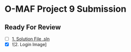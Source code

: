 # O-MAF Project 9 Submission
## Ready For Review

- [ ] [1. Solution File .sln](https://github.com/gowebUSA/O-MAF)
- [X] ![2. Login Image]
